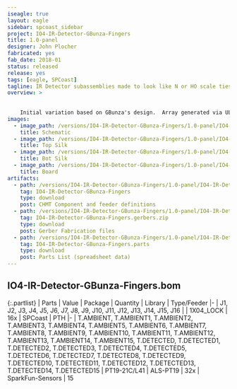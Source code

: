 ```yaml
---
iseagle: true
layout: eagle
sidebar: spcoast_sidebar
project: IO4-IR-Detector-GBunza-Fingers
title: 1.0-panel
designer: John Plocher
fabricated: yes
fab_date: 2018-01
status: released
release: yes
tags: [eagle, SPCoast]
tagline: IR Detector subassemblies made to look like N or HO scale ties.
overview: >
    
    
    Initial variation based on GBunza's design.  Array generated via ULP needed lots of manual tweeking for DFM and strength.
images:
  - image_path: /versions/IO4-IR-Detector-GBunza-Fingers/1.0-panel/IO4-IR-Detector-GBunza-Fingers-1.0-panel.sch.png
    title: Schematic
  - image_path: /versions/IO4-IR-Detector-GBunza-Fingers/1.0-panel/IO4-IR-Detector-GBunza-Fingers-1.0-panel.top.brd.png
    title: Top Silk
  - image_path: /versions/IO4-IR-Detector-GBunza-Fingers/1.0-panel/IO4-IR-Detector-GBunza-Fingers-1.0-panel.bot.brd.png
    title: Bot Silk
  - image_path: /versions/IO4-IR-Detector-GBunza-Fingers/1.0-panel/IO4-IR-Detector-GBunza-Fingers-1.0-panel.brd.png
    title: Board
artifacts:
  - path: /versions/IO4-IR-Detector-GBunza-Fingers/1.0-panel/IO4-IR-Detector-GBunza-Fingers-1.0-panel.dpv
    tag: IO4-IR-Detector-GBunza-Fingers
    type: download
    post: CHMT Component and feeder definitions
  - path: /versions/IO4-IR-Detector-GBunza-Fingers/1.0-panel/IO4-IR-Detector-GBunza-Fingers-1.0-panel.gerbers.zip
    tag: IO4-IR-Detector-GBunza-Fingers.gerbers.zip
    type: download
    post: Gerber Fabrication files
  - path: /versions/IO4-IR-Detector-GBunza-Fingers/1.0-panel/IO4-IR-Detector-GBunza-Fingers-1.0-panel.parts.csv
    tag: IO4-IR-Detector-GBunza-Fingers.parts
    type: download
    post: Parts List (spreadsheet data)
---
```


## IO4-IR-Detector-GBunza-Fingers.bom

{:.partlist}
| Parts | Value | Package | Quantity | Library | Type/Feeder
|-
| J1, J2, J3, J4, J5, J6, J7, J8, J9, J10, J11, J12, J13, J14, J15, J16 |  | 1X04_LOCK | 16x | SPCoast | PTH
|-
| T.AMBIENT, T.AMBIENT1, T.AMBIENT2, T.AMBIENT3, T.AMBIENT4, T.AMBIENT5, T.AMBIENT6, T.AMBIENT7, T.AMBIENT8, T.AMBIENT9, T.AMBIENT10, T.AMBIENT11, T.AMBIENT12, T.AMBIENT13, T.AMBIENT14, T.AMBIENT15, T.DETECTED, T.DETECTED1, T.DETECTED2, T.DETECTED3, T.DETECTED4, T.DETECTED5, T.DETECTED6, T.DETECTED7, T.DETECTED8, T.DETECTED9, T.DETECTED10, T.DETECTED11, T.DETECTED12, T.DETECTED13, T.DETECTED14, T.DETECTED15 | PT19-21C/L41 | ALS-PT19 | 32x | SparkFun-Sensors | 15
